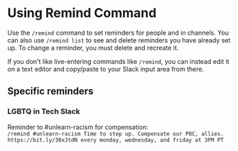 # Using Remind Command
Use the `/remind` command to set reminders for people and in channels. You can also use `/remind list` to see and delete reminders you have already set up. To change a reminder, you must delete and recreate it.

If you don't like live-entering commands like `/remind`, you can instead edit it on a text editor and copy/paste to your Slack input area from there.

## Specific reminders
### LGBTQ in Tech Slack
Reminder to #unlearn-racism for compensation:<br />
`/remind #unlearn-racism Time to step up. Compensate our POC, allies. https://bit.ly/30xJtdN every monday, wednesday, and friday at 3PM PT`

